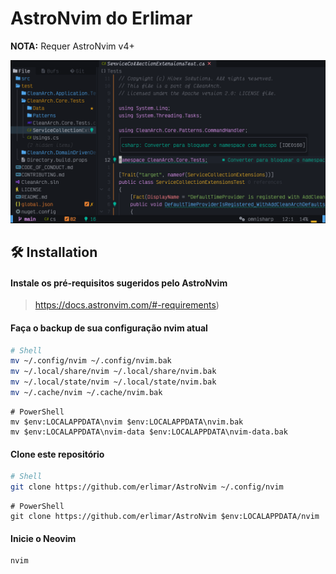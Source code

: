 # AstroNvim do Erlimar

**NOTA:** Requer AstroNvim v4+

![](assets/my_astronvim_screen.png)

## 🛠️ Installation

#### Instale os pré-requisitos sugeridos pelo AstroNvim

> https://docs.astronvim.com/#-requirements)

#### Faça o backup de sua configuração nvim atual

```sh
# Shell
mv ~/.config/nvim ~/.config/nvim.bak
mv ~/.local/share/nvim ~/.local/share/nvim.bak
mv ~/.local/state/nvim ~/.local/state/nvim.bak
mv ~/.cache/nvim ~/.cache/nvim.bak
```

```pwsh
# PowerShell
mv $env:LOCALAPPDATA\nvim $env:LOCALAPPDATA\nvim.bak
mv $env:LOCALAPPDATA\nvim-data $env:LOCALAPPDATA\nvim-data.bak
```

#### Clone este repositório

```sh
# Shell
git clone https://github.com/erlimar/AstroNvim ~/.config/nvim
```

```pwsh
# PowerShell
git clone https://github.com/erlimar/AstroNvim $env:LOCALAPPDATA/nvim
```

#### Inicie o Neovim

```sh
nvim
```
